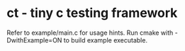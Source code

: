 # ct - tiny c testing framework
Refer to example/main.c for usage hints. Run cmake with -DwithExample=ON to build example executable.
